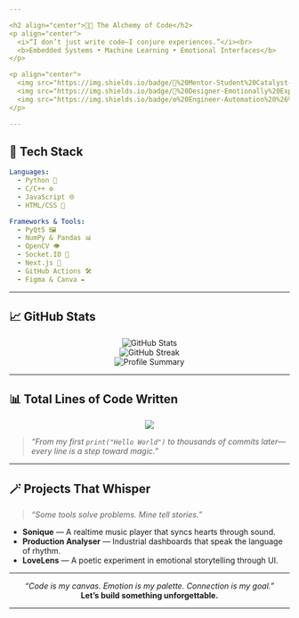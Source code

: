 ```yaml
---

<h2 align="center">🌌✨ The Alchemy of Code</h2>
<p align="center">
  <i>“I don’t just write code—I conjure experiences.”</i><br>
  <b>Embedded Systems • Machine Learning • Emotional Interfaces</b>
</p>

<p align="center">
  <img src="https://img.shields.io/badge/🧠%20Mentor-Student%20Catalyst-blueviolet?style=for-the-badge" />
  <img src="https://img.shields.io/badge/🎨%20Designer-Emotionally%20Expressive-orange?style=for-the-badge" />
  <img src="https://img.shields.io/badge/⚙️%20Engineer-Automation%20%26%20Vision-critical?style=for-the-badge" />
</p>

---
```


## 🧪 Tech Stack

```yaml
Languages:
  - Python 🐍
  - C/C++ ⚙️
  - JavaScript 🌐
  - HTML/CSS 🎨

Frameworks & Tools:
  - PyQt5 🖼️
  - NumPy & Pandas 📊
  - OpenCV 👁️
  - Socket.IO 🔄
  - Next.js 🚀
  - GitHub Actions 🛠️
  - Figma & Canva ✒️
```

---

## 📈 GitHub Stats

<p align="center">
  <img src="https://github-readme-stats.vercel.app/api?username=devmdave&show_icons=true&theme=radical" alt="GitHub Stats" />
  <br>
  <img src="https://github-readme-streak-stats.herokuapp.com/?user=devmdave&theme=radical" alt="GitHub Streak" />
  <br>
  <img src="https://github-profile-summary-cards.vercel.app/api/cards/profile-details?username=devmdave&theme=dracula" alt="Profile Summary" />
</p>

---

## 📊 Total Lines of Code Written

<p align="center">
  <img src="https://komarev.com/ghpvc/?username=devmdave&label=Lines%20of%20Code%20Since%20Hello%20World&color=blueviolet&style=flat-square" />
</p>

> _“From my first `print("Hello World")` to thousands of commits later—every line is a step toward magic.”_

---

## 🪄 Projects That Whisper

> _“Some tools solve problems. Mine tell stories.”_

- **Sonique** — A realtime music player that syncs hearts through sound.
- **Production Analyser** — Industrial dashboards that speak the language of rhythm.
- **LoveLens** — A poetic experiment in emotional storytelling through UI.

---

<p align="center">
  <i>“Code is my canvas. Emotion is my palette. Connection is my goal.”</i><br>
  <b>Let’s build something unforgettable.</b>
</p>

---
